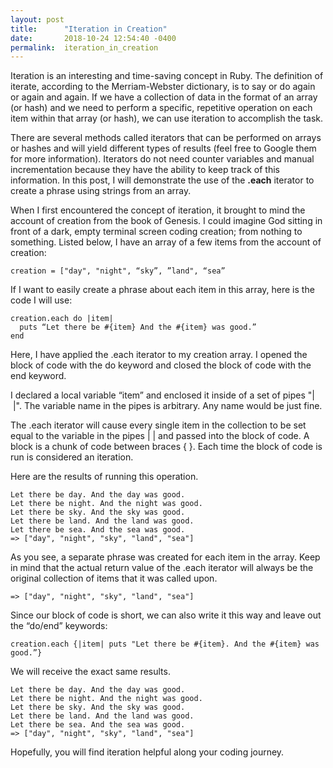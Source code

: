 ```yaml
---
layout: post
title:      "Iteration in Creation"
date:       2018-10-24 12:54:40 -0400
permalink:  iteration_in_creation
---
```



Iteration is an interesting and time-saving concept in Ruby. The definition of iterate, according to the Merriam-Webster dictionary, is to say or do again or again and again. If we have a collection of data in the format of an array (or hash) and we need to perform a specific, repetitive operation on each item within that array (or hash), we can use iteration to accomplish the task. 

There are several methods called iterators that can be performed on arrays or hashes and will yield different types of results (feel free to Google them for more information). Iterators do not need counter variables and manual incrementation because they have the ability to keep track of this information. In this post, I will demonstrate the use of the **.each** iterator to create a phrase using strings from an array.

When I first encountered the concept of iteration, it brought to mind the account of creation from the book of Genesis. I could imagine God sitting in front of a dark, empty terminal screen coding creation; from nothing to something. Listed below, I have an array of a few items from the account of creation:

```
creation = ["day", "night", “sky”, ”land", “sea”
```

If I want to easily create a phrase about each item in this array, here is the code I will use:

```
creation.each do |item|
  puts “Let there be #{item} And the #{item} was good.”
end
```


Here, I have applied the .each iterator to my creation array. I opened the block of code with the do keyword and closed the block of code with the end keyword. 

I declared a local variable “item” and enclosed it inside of a set of pipes "| |". The variable name in the pipes is arbitrary. Any name would be just fine.

The .each iterator will cause every single item in the collection to be set equal to the variable in the pipes | | and passed into the block of code. A block is a chunk of code between braces { }. Each time the block of code is run is considered an iteration. 

Here are the results of running this operation.

```
Let there be day. And the day was good.
Let there be night. And the night was good.
Let there be sky. And the sky was good.
Let there be land. And the land was good.
Let there be sea. And the sea was good.
=> ["day", "night", "sky", "land", "sea"]
```

As you see, a separate phrase was created for each item in the array. Keep in mind that the actual return value of the .each iterator will always be the original collection of items that it was called upon.

```
=> ["day", "night", "sky", "land", "sea"]
```

Since our block of code is short, we can also write it this way and leave out the “do/end” keywords:

```
creation.each {|item| puts "Let there be #{item}. And the #{item} was good.”}
```

We will receive the exact same results. 

```
Let there be day. And the day was good.
Let there be night. And the night was good.
Let there be sky. And the sky was good.
Let there be land. And the land was good.
Let there be sea. And the sea was good.
=> ["day", "night", "sky", "land", "sea"]
```

Hopefully, you will find iteration helpful along your coding journey. 

